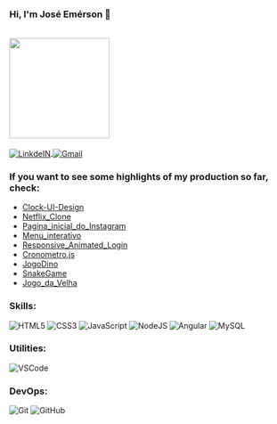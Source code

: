 ### Hi, I'm José Emérson 👋
<br>
<div>
  <a href="https://github.com/EmersonCob">
  <img height="180em" src="https://github-readme-stats.vercel.app/api?username=EmersonCob&show_icons=true&theme=dracula&include_all_commits=true&count_private=true"/>
<div>
<br>  
<a target="_blank" href="https://www.linkedin.com/in/joseemersoncosta/">
  <img align="center" alt="LinkdeIN" src="https://img.shields.io/badge/LinkedIn-0077B5?style=flat&logo=linkedin&logoColor=white" />
</a>
<a target="_blank" href="mailto:ercosta90@gmail.com">
  <img align="center" alt="Gmail" src="https://img.shields.io/badge/Gmail-D14836?style=flat&logo=gmail&logoColor=white" />
</a>
<br>


<!--
**EmersonCob/EmersonCob** is a ✨ _special_ ✨ repository because its `README.md` (this file) appears on your GitHub profile.

Here are some ideas to get you started:

- 🔭 I’m currently working on ...
- 🌱 I’m currently learning ...
- 👯 I’m looking to collaborate on ...
- 🤔 I’m looking for help with ...
- 💬 Ask me about ...
- 📫 How to reach me: ...
- 😄 Pronouns: ...
- ⚡ Fun fact: ...
-->

### If you want to see some highlights of my production so far, check:
- [Clock-UI-Design](https://github.com/EmersonCob/Clock-UI-Design)
- [Netflix_Clone](https://github.com/EmersonCob/Netflix_Clone)
- [Pagina_inicial_do_Instagram](https://github.com/EmersonCob/Pagina_inicial_do_Instagram)
- [Menu_interativo](https://github.com/EmersonCob/Menu_interativo)
- [Responsive_Animated_Login](https://github.com/EmersonCob/Responsive_Animated_Login)
- [Cronometro.js](https://github.com/EmersonCob/Cronometro.js)
- [JogoDino](https://github.com/EmersonCob/JogoDino)
- [SnakeGame](https://github.com/EmersonCob/SnakeGame)
- [Jogo_da_Velha](https://github.com/EmersonCob/Jogo_da_Velha)


### Skills:

![HTML5](https://img.shields.io/badge/-HTML5-E34F26?style=flat&logo=html5&logoColor=white)
![CSS3](https://img.shields.io/badge/-CSS3-1572B6?style=flat&logo=css3)
![JavaScript](https://img.shields.io/badge/-JavaScript-EDD222?style=flat&logo=javascript&logoColor=white)
![NodeJS](http://img.shields.io/badge/-NodeJS-6EBF20?style=flat&logo=node.js&logoColor=white)
![Angular](https://img.shields.io/badge/Angular-DD0031?style=flat&logo=angular&logoColor=white)
![MySQL](https://img.shields.io/badge/MySQL-00000F?style=flat&logo=mysql&logoColor=white)


### Utilities:
![VSCode](https://img.shields.io/badge/-VSCode-007ACC?style=flat&logo=visual-studio-code&logoColor=white)

### DevOps:
![Git](https://img.shields.io/badge/-Git-F05032?style=flat&logo=git&logoColor=white)
![GitHub](https://img.shields.io/badge/-Github-181717?style=flat&logo=github&logoColor=white)


